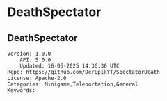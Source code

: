 # DeathSpectator
## DeathSpectator
```properties
Version: 1.0.0
    API: 5.0.0
    Updated: 16-05-2025 14:36:36 UTC
Repo: https://github.com/DerEpikYT/SpectatorDeath
License: Apache-2.0
Categories: Minigame,Teleportation,General
Keywords: 
```